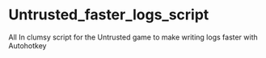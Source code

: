 # Untrusted_faster_logs_script
All In clumsy script for the Untrusted game to make writing logs faster with Autohotkey
